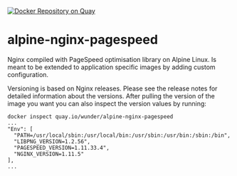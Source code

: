 [![Docker Repository on Quay](https://quay.io/repository/wunder/alpine-nginx-pagespeed/status "Docker Repository on Quay")](https://quay.io/repository/wunder/alpine-nginx-pagespeed)

# alpine-nginx-pagespeed

Nginx compiled with PageSpeed optimisation library on Alpine Linux. Is meant to be extended to application specific images by adding custom configuration.

Versioning is based on Nginx releases. Please see the release notes for detailed information about the versions. After pulling the version of the image you want you can also inspect the version values by running:
~~~
docker inspect quay.io/wunder/alpine-nginx-pagespeed
...
"Env": [
  "PATH=/usr/local/sbin:/usr/local/bin:/usr/sbin:/usr/bin:/sbin:/bin",
  "LIBPNG_VERSION=1.2.56",
  "PAGESPEED_VERSION=1.11.33.4",
  "NGINX_VERSION=1.11.5"
],
...
~~~
